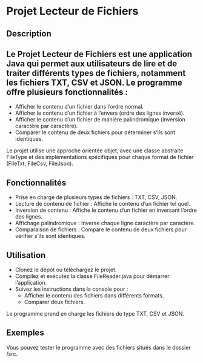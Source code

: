 # Projet Lecteur de Fichiers
## Description

## Le Projet Lecteur de Fichiers est une application Java qui permet aux utilisateurs de lire et de traiter différents types de fichiers, notamment les fichiers TXT, CSV et JSON. Le programme offre plusieurs fonctionnalités :

- Afficher le contenu d’un fichier dans l’ordre normal.
- Afficher le contenu d’un fichier à l’envers (ordre des lignes inversé).
- Afficher le contenu d’un fichier de manière palindromique (inversion caractère par caractère).
- Comparer le contenu de deux fichiers pour déterminer s’ils sont identiques.

Le projet utilise une approche orientée objet, avec une classe abstraite FileType et des implémentations spécifiques pour chaque format de fichier (FileTxt, FileCsv, FileJson).
## Fonctionnalités

- Prise en charge de plusieurs types de fichiers : TXT, CSV, JSON.
- Lecture de contenu de fichier : Affiche le contenu d’un fichier tel quel.
- Inversion de contenu : Affiche le contenu d’un fichier en inversant l’ordre des lignes.
- Affichage palindromique : Inverse chaque ligne caractère par caractère.
- Comparaison de fichiers : Compare le contenu de deux fichiers pour vérifier s’ils sont identiques.

## Utilisation

- Clonez le dépôt ou téléchargez le projet.
- Compilez et exécutez la classe FileReader.java pour démarrer l’application.
- Suivez les instructions dans la console pour :
  - Afficher le contenu des fichiers dans différents formats.
  - Comparer deux fichiers.

Le programme prend en charge les fichiers de type TXT, CSV et JSON.

## Exemples

Vous pouvez tester le programme avec des fichiers situés dans le dossier /src.
